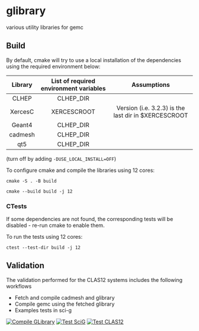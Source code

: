 # glibrary

various utility libraries for gemc




## Build 

By default, cmake will try to use a local installation of the dependencies 
using the required environment below:


| Library | List of required environment variables |                     Assumptions                      |
|:-------:|:--------------------------------------:|:----------------------------------------------------:|
|  CLHEP  |               CLHEP_DIR                |                                                      | 
| XercesC |              XERCESCROOT               | Version (i.e. 3.2.3) is the last dir in $XERCESCROOT | 
| Geant4  |               CLHEP_DIR                |                                                      | 
| cadmesh |               CLHEP_DIR                |                                                      | 
|   qt5   |               CLHEP_DIR                |                                                      | 

(turn off by adding `-DUSE_LOCAL_INSTALL=OFF`)

To configure cmake and compile the libraries using 12 cores:

`cmake -S . -B build`

`cmake --build build -j 12`

### CTests

If some dependencies are not found, the corresponding tests will be disabled - re-run cmake to enable them.

To run the tests using 12 cores:

`ctest --test-dir build -j 12`





## Validation

The validation performed for the CLAS12 systems includes the following workflows

- Fetch and compile cadmesh and glibrary
- Compile gemc using the fetched glibrary
- Examples tests in sci-g


[![Compile GLibrary](https://github.com/gemc/glibrary/actions/workflows/build.yml/badge.svg)](https://github.com/gemc/glibrary/actions/workflows/build.yml)
[![Test SciG](https://github.com/gemc/glibrary/actions/workflows/testSciG.yml/badge.svg)](https://github.com/gemc/glibrary/actions/workflows/testSciG.yml)
[![Test CLAS12](https://github.com/gemc/glibrary/actions/workflows/testC12.yml/badge.svg)](https://github.com/gemc/glibrary/actions/workflows/testC12.yml)
